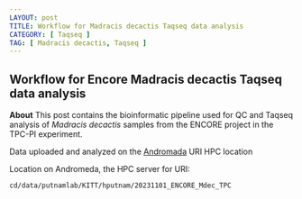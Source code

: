 ```yaml
---
LAYOUT: post
TITLE: Workflow for Madracis decactis Taqseq data analysis
CATEGORY: [ Taqseq ]
TAG: [ Madracis decactis, Taqseq ]
---
```


## Workflow for Encore Madracis decactis Taqseq data analysis

**About** This post contains the bioinformatic pipeline used for QC and Taqseq analysis of *Madracis decactis* samples from the ENCORE project in the TPC-PI experiment.

Data uploaded and analyzed on the [Andromada](https://its.uri.edu/research-computing/using-andromeda/) URI HPC location 

Location on Andromeda, the HPC server for URI:

```
cd/data/putnamlab/KITT/hputnam/20231101_ENCORE_Mdec_TPC
```


